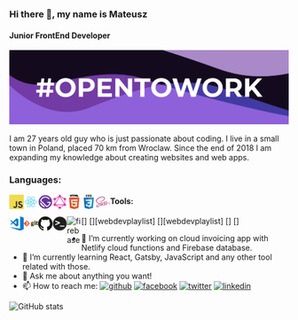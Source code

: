 ### Hi there 👋, my name is Mateusz
#### Junior FrontEnd Developer
![Junior FrontEnd Developer](https://raw.githubusercontent.com/SkowyrnyMG/SkowyrnyMG/master/bannerOTW.png)

I am 27 years old guy who is just passionate about coding. I live in a small town in Poland, placed 70 km from Wroclaw. Since the end of 2018 I am expanding my knowledge about creating websites and web apps.

### Languages:
<img align="left" alt="JavaScript" width="26px" src="https://raw.githubusercontent.com/github/explore/80688e429a7d4ef2fca1e82350fe8e3517d3494d/topics/javascript/javascript.png" />
<img align="left" alt="React" width="26px" src="https://raw.githubusercontent.com/github/explore/80688e429a7d4ef2fca1e82350fe8e3517d3494d/topics/react/react.png" />
<img align="left" alt="Gatsby" width="26px" src="https://raw.githubusercontent.com/github/explore/e94815998e4e0713912fed477a1f346ec04c3da2/topics/gatsby/gatsby.png" />
<img align="left" alt="GraphQL" width="26px" src="https://raw.githubusercontent.com/github/explore/80688e429a7d4ef2fca1e82350fe8e3517d3494d/topics/graphql/graphql.png" />
<img align="left" alt="HTML5" width="26px" src="https://raw.githubusercontent.com/github/explore/80688e429a7d4ef2fca1e82350fe8e3517d3494d/topics/html/html.png" />
<img align="left" alt="CSS3" width="26px" src="https://raw.githubusercontent.com/github/explore/80688e429a7d4ef2fca1e82350fe8e3517d3494d/topics/css/css.png" />
<img align="left" alt="Sass" width="26px" src="https://raw.githubusercontent.com/github/explore/80688e429a7d4ef2fca1e82350fe8e3517d3494d/topics/sass/sass.png" />



#### Tools:
[<img align="left" alt="Visual Studio Code" width="26px" src="https://raw.githubusercontent.com/github/explore/80688e429a7d4ef2fca1e82350fe8e3517d3494d/topics/visual-studio-code/visual-studio-code.png" />]
[<img align="left" alt="Git" width="26px" src="https://raw.githubusercontent.com/github/explore/80688e429a7d4ef2fca1e82350fe8e3517d3494d/topics/git/git.png" />][webdevplaylist]
[<img align="left" alt="GitHub" width="26px" src="https://raw.githubusercontent.com/github/explore/78df643247d429f6cc873026c0622819ad797942/topics/github/github.png" />][webdevplaylist]
[<img align="left" alt="HTML5" width="26px" src="https://raw.githubusercontent.com/github/explore/80688e429a7d4ef2fca1e82350fe8e3517d3494d/topics/terminal/terminal.png" />]
[<img align="left" alt="firebase" width="26px" src="https://cdn4.iconfinder.com/data/icons/google-i-o-2016/512/google_firebase-2-512.png" />]



- 🔭 I’m currently working on cloud invoicing app with Netlify cloud functions and Firebase database. 
- 🌱 I’m currently learning React, Gatsby, JavaScript and any other tool related with those. 
- 💬 Ask me about anything you want! 
- 📫 How to reach me: [<img src='https://cdn.jsdelivr.net/npm/simple-icons@3.0.1/icons/github.svg' alt='github' height='40'>](https://github.com/skowyrnymg)  [<img src='https://cdn.jsdelivr.net/npm/simple-icons@3.0.1/icons/facebook.svg' alt='facebook' height='26'>](https://www.facebook.com/mateusz.gruzla.3)  [<img src='https://cdn.jsdelivr.net/npm/simple-icons@3.0.1/icons/twitter.svg' alt='twitter' height='26'>](https://twitter.com/GruzlaMateusz)  [<img src='https://cdn.jsdelivr.net/npm/simple-icons@3.0.1/icons/linkedin.svg' alt='linkedin' height='26'>](https://www.linkedin.com/in/mateusz-gru%C5%BAla-99b0ab18b/)  

![GitHub stats](https://github-readme-stats.vercel.app/api?username=skowyrnymg&show_icons=true)  
